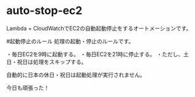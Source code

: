 # auto-stop-ec2
Lambda + CloudWatchでEC2の自動起動停止をするオートメーションです。

#起動停止のルール
処理の起動・停止のルールです。

・毎日EC2を9時に起動する。
・毎日EC2を21時に停止する。
・ただし、土日・祝日は処理をスキップする。

自動的に日本の休日・祝日は起動処理が実行されません。

今日も頑張った！

